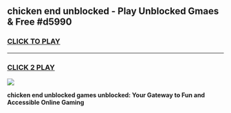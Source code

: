 
## chicken end unblocked - Play Unblocked Gmaes & Free #d5990
<h3>
<a href="https://news.freeplayer.one?title=chicken_end_unblocked&ref=03M">CLICK TO PLAY</a></h3>
<hr>

<h3>
<a href="https://news.freeplayer.one?title=chicken_end_unblocked&ref=03M">CLICK 2 PLAY</a>
  
</h3>

<a href="https://news.freeplayer.one?title=chicken_end_unblocked&ref=03M"><img src="https://clearcache.store/games.png"></a>


**chicken end unblocked games unblocked: Your Gateway to Fun and Accessible Online Gaming**
